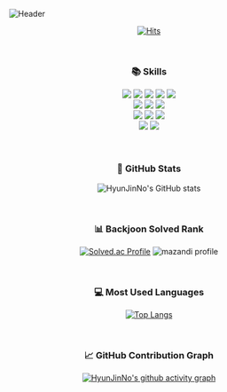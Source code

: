 ![Header](https://capsule-render.vercel.app/api?type=waving&color=0:feac5e,50:c779d0,100:4bc0c8&height=220&text=HyunJinNo's%20GitHub&fontSize=50&fontColor=FFFFFF)

<div align=center>
  
  [![Hits](https://hits.seeyoufarm.com/api/count/incr/badge.svg?url=https%3A%2F%2Fgithub.com%2FHyunJinNo&count_bg=%2379C83D&title_bg=%23555555&icon=&icon_color=%23E7E7E7&title=hits&edge_flat=false)](https://hits.seeyoufarm.com)

  <br>
  
  <h3>📚 Skills </h3></div>
<div align=center>
  <img src="https://img.shields.io/badge/Android-3DDC84?style=for-the-badge&logo=Android&logoColor=FFFFFF"/>
  <img src="https://img.shields.io/badge/Kotlin-7F52FF?style=for-the-badge&logo=Kotlin&logoColor=FFFFFF"/>
  <img src="https://img.shields.io/badge/java-007396?style=for-the-badge&logo=java&logoColor=white"> 
  <img src="https://img.shields.io/badge/Flutter-02569B?style=for-the-badge&logo=Flutter&logoColor=FFFFFF"/>
  <img src="https://img.shields.io/badge/Dart-0175C2?style=for-the-badge&logo=Dart&logoColor=FFFFFF"/>
  <br>
  
  <img src="https://img.shields.io/badge/Python-3776AB?style=for-the-badge&logo=Python&logoColor=FFFFFF"/>
  <img src="https://img.shields.io/badge/Flask-000000?style=for-the-badge&logo=Flask&logoColor=FFFFFF"/>
  <img src="https://img.shields.io/badge/Raspberry Pi-A22846?style=for-the-badge&logo=Raspberry Pi&logoColor=FFFFFF"/>
  <br>
  
  <img src="https://img.shields.io/badge/MySQL-4479A1?style=for-the-badge&logo=MySQL&logoColor=FFFFFF"/>
  <img src="https://img.shields.io/badge/MariaDB-003545?style=for-the-badge&logo=MariaDB&logoColor=FFFFFF"/>
  <img src="https://img.shields.io/badge/Firebase-FFCA28?style=for-the-badge&logo=Firebase&logoColor=FFFFFF"/>
  <br>

  <img src="https://img.shields.io/badge/C-A8B9CC?style=for-the-badge&logo=C&logoColor=FFFFFF"/>
  <img src="https://img.shields.io/badge/C++-512BD4?style=for-the-badge&logo=C++&logoColor=FFFFFF"/>

  <br>
  <br>
  <br>

  <h3>👤 GitHub Stats </h3>
  
  ![HyunJinNo's GitHub stats](https://github-readme-stats.vercel.app/api?username=HyunJinNo&show_icons=true&bg_color=90,38C3E2,DFE9C7,ffffff&text_color=ffffff&title_color=ffffff&icon_color=ffffff)

  <br>

  <h3>📊 Backjoon Solved Rank </h3>

  [![Solved.ac Profile](http://mazassumnida.wtf/api/v2/generate_badge?boj=hyunjinno)](https://solved.ac/hyunjinno/)
  ![mazandi profile](http://mazandi.herokuapp.com/api?handle=hyunjinno&theme=warm)

  <br>

  <h3>💻 Most Used Languages </h3>

  [![Top Langs](https://github-readme-stats.vercel.app/api/top-langs/?username=HyunJinNo&langs_count=8&theme=shadow_blue)](https://github.com/HyunJinNo/github-readme-stats)

  <br>

  <h3>📈 GitHub Contribution Graph </h3>

  [![HyunJinNo's github activity graph](https://github-readme-activity-graph.vercel.app/graph?username=HyunJinNo&theme=minimal&bg_color=f0fffd)](https://github.com/HyunJinNo/github-readme-activity-graph)

</div>
<!---
HyunJinNo/HyunJinNo is a ✨ special ✨ repository because its `README.md` (this file) appears on your GitHub profile.
You can click the Preview link to take a look at your changes.
--->
